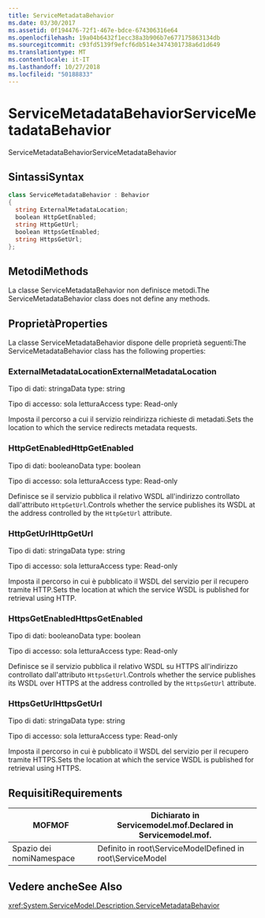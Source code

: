 ```yaml
---
title: ServiceMetadataBehavior
ms.date: 03/30/2017
ms.assetid: 0f194476-72f1-467e-bdce-674306316e64
ms.openlocfilehash: 19a04b6432f1ecc38a3b906b7e677175863134db
ms.sourcegitcommit: c93fd5139f9efcf6db514e3474301738a6d1d649
ms.translationtype: MT
ms.contentlocale: it-IT
ms.lasthandoff: 10/27/2018
ms.locfileid: "50188833"
---
```

# <a name="servicemetadatabehavior"></a><span data-ttu-id="2ca9a-102">ServiceMetadataBehavior</span><span class="sxs-lookup"><span data-stu-id="2ca9a-102">ServiceMetadataBehavior</span></span>
<span data-ttu-id="2ca9a-103">ServiceMetadataBehavior</span><span class="sxs-lookup"><span data-stu-id="2ca9a-103">ServiceMetadataBehavior</span></span>  
  
## <a name="syntax"></a><span data-ttu-id="2ca9a-104">Sintassi</span><span class="sxs-lookup"><span data-stu-id="2ca9a-104">Syntax</span></span>  
  
```csharp
class ServiceMetadataBehavior : Behavior  
{  
  string ExternalMetadataLocation;  
  boolean HttpGetEnabled;  
  string HttpGetUrl;  
  boolean HttpsGetEnabled;  
  string HttpsGetUrl;  
};  
```  
  
## <a name="methods"></a><span data-ttu-id="2ca9a-105">Metodi</span><span class="sxs-lookup"><span data-stu-id="2ca9a-105">Methods</span></span>  
 <span data-ttu-id="2ca9a-106">La classe ServiceMetadataBehavior non definisce metodi.</span><span class="sxs-lookup"><span data-stu-id="2ca9a-106">The ServiceMetadataBehavior class does not define any methods.</span></span>  
  
## <a name="properties"></a><span data-ttu-id="2ca9a-107">Proprietà</span><span class="sxs-lookup"><span data-stu-id="2ca9a-107">Properties</span></span>  
 <span data-ttu-id="2ca9a-108">La classe ServiceMetadataBehavior dispone delle proprietà seguenti:</span><span class="sxs-lookup"><span data-stu-id="2ca9a-108">The ServiceMetadataBehavior class has the following properties:</span></span>  
  
### <a name="externalmetadatalocation"></a><span data-ttu-id="2ca9a-109">ExternalMetadataLocation</span><span class="sxs-lookup"><span data-stu-id="2ca9a-109">ExternalMetadataLocation</span></span>  
 <span data-ttu-id="2ca9a-110">Tipo di dati: stringa</span><span class="sxs-lookup"><span data-stu-id="2ca9a-110">Data type: string</span></span>  
  
 <span data-ttu-id="2ca9a-111">Tipo di accesso: sola lettura</span><span class="sxs-lookup"><span data-stu-id="2ca9a-111">Access type: Read-only</span></span>  
  
 <span data-ttu-id="2ca9a-112">Imposta il percorso a cui il servizio reindirizza richieste di metadati.</span><span class="sxs-lookup"><span data-stu-id="2ca9a-112">Sets the location to which the service redirects metadata requests.</span></span>  
  
### <a name="httpgetenabled"></a><span data-ttu-id="2ca9a-113">HttpGetEnabled</span><span class="sxs-lookup"><span data-stu-id="2ca9a-113">HttpGetEnabled</span></span>  
 <span data-ttu-id="2ca9a-114">Tipo di dati: booleano</span><span class="sxs-lookup"><span data-stu-id="2ca9a-114">Data type: boolean</span></span>  
  
 <span data-ttu-id="2ca9a-115">Tipo di accesso: sola lettura</span><span class="sxs-lookup"><span data-stu-id="2ca9a-115">Access type: Read-only</span></span>  
  
 <span data-ttu-id="2ca9a-116">Definisce se il servizio pubblica il relativo WSDL all'indirizzo controllato dall'attributo `HttpGetUrl`.</span><span class="sxs-lookup"><span data-stu-id="2ca9a-116">Controls whether the service publishes its WSDL at the address controlled by the `HttpGetUrl` attribute.</span></span>  
  
### <a name="httpgeturl"></a><span data-ttu-id="2ca9a-117">HttpGetUrl</span><span class="sxs-lookup"><span data-stu-id="2ca9a-117">HttpGetUrl</span></span>  
 <span data-ttu-id="2ca9a-118">Tipo di dati: stringa</span><span class="sxs-lookup"><span data-stu-id="2ca9a-118">Data type: string</span></span>  
  
 <span data-ttu-id="2ca9a-119">Tipo di accesso: sola lettura</span><span class="sxs-lookup"><span data-stu-id="2ca9a-119">Access type: Read-only</span></span>  
  
 <span data-ttu-id="2ca9a-120">Imposta il percorso in cui è pubblicato il WSDL del servizio per il recupero tramite HTTP.</span><span class="sxs-lookup"><span data-stu-id="2ca9a-120">Sets the location at which the service WSDL is published for retrieval using HTTP.</span></span>  
  
### <a name="httpsgetenabled"></a><span data-ttu-id="2ca9a-121">HttpsGetEnabled</span><span class="sxs-lookup"><span data-stu-id="2ca9a-121">HttpsGetEnabled</span></span>  
 <span data-ttu-id="2ca9a-122">Tipo di dati: booleano</span><span class="sxs-lookup"><span data-stu-id="2ca9a-122">Data type: boolean</span></span>  
  
 <span data-ttu-id="2ca9a-123">Tipo di accesso: sola lettura</span><span class="sxs-lookup"><span data-stu-id="2ca9a-123">Access type: Read-only</span></span>  
  
 <span data-ttu-id="2ca9a-124">Definisce se il servizio pubblica il relativo WSDL su HTTPS all'indirizzo controllato dall'attributo `HttpsGetUrl`.</span><span class="sxs-lookup"><span data-stu-id="2ca9a-124">Controls whether the service publishes its WSDL over HTTPS at the address controlled by the `HttpsGetUrl` attribute.</span></span>  
  
### <a name="httpsgeturl"></a><span data-ttu-id="2ca9a-125">HttpsGetUrl</span><span class="sxs-lookup"><span data-stu-id="2ca9a-125">HttpsGetUrl</span></span>  
 <span data-ttu-id="2ca9a-126">Tipo di dati: stringa</span><span class="sxs-lookup"><span data-stu-id="2ca9a-126">Data type: string</span></span>  
  
 <span data-ttu-id="2ca9a-127">Tipo di accesso: sola lettura</span><span class="sxs-lookup"><span data-stu-id="2ca9a-127">Access type: Read-only</span></span>  
  
 <span data-ttu-id="2ca9a-128">Imposta il percorso in cui è pubblicato il WSDL del servizio per il recupero tramite HTTPS.</span><span class="sxs-lookup"><span data-stu-id="2ca9a-128">Sets the location at which the service WSDL is published for retrieval using HTTPS.</span></span>  
  
## <a name="requirements"></a><span data-ttu-id="2ca9a-129">Requisiti</span><span class="sxs-lookup"><span data-stu-id="2ca9a-129">Requirements</span></span>  
  
|<span data-ttu-id="2ca9a-130">MOF</span><span class="sxs-lookup"><span data-stu-id="2ca9a-130">MOF</span></span>|<span data-ttu-id="2ca9a-131">Dichiarato in Servicemodel.mof.</span><span class="sxs-lookup"><span data-stu-id="2ca9a-131">Declared in Servicemodel.mof.</span></span>|  
|---------|-----------------------------------|  
|<span data-ttu-id="2ca9a-132">Spazio dei nomi</span><span class="sxs-lookup"><span data-stu-id="2ca9a-132">Namespace</span></span>|<span data-ttu-id="2ca9a-133">Definito in root\ServiceModel</span><span class="sxs-lookup"><span data-stu-id="2ca9a-133">Defined in root\ServiceModel</span></span>|  
  
## <a name="see-also"></a><span data-ttu-id="2ca9a-134">Vedere anche</span><span class="sxs-lookup"><span data-stu-id="2ca9a-134">See Also</span></span>  
 <xref:System.ServiceModel.Description.ServiceMetadataBehavior>
